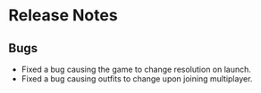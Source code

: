 ﻿# Release Notes

## Bugs

- Fixed a bug causing the game to change resolution on launch.
- Fixed a bug causing outfits to change upon joining multiplayer.